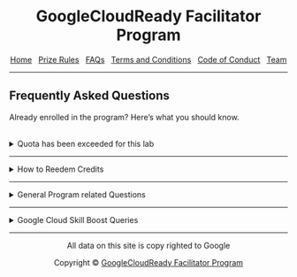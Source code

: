 <center>
    <h1>GoogleCloudReady Facilitator Program</h1>
    <a href="https://dot-space.github.io/GCRF-22/">Home</a>
    &nbsp;
    <a href="https://dot-space.github.io/GCRF-22/prize">Prize Rules</a>
    &nbsp;
    <a href="https://dot-space.github.io/GCRF-22/faqs">FAQs</a>
    &nbsp;
    <a href="https://dot-space.github.io/GCRF-22/tnc">Terms and Conditions</a>
    &nbsp;
    <a href="https://dot-space.github.io/GCRF-22/coc">Code of Conduct</a>
    &nbsp;
    <a href="https://dot-space.github.io/GCRF-22/team">Team</a>
</center>

---

## Frequently Asked Questions

Already enrolled in the program? Here’s what you should know.

<br>

<details>
    <summary>Quota has been exceeded for this lab</summary>

<br>

<p>
If you receive this error, it implies you have surpassed your quota for completing that lab.
Each free lab has a maximum of five attempts, while paid labs have an infinite quota.

You must request a lab reset from qwiklabs by sending an email to <a href="mailto:gcrfacilitator@qwiklabs.com">gcrfacilitator@qwiklabs.com</a> once you have used all five attempts.
You can restart the lab after it has been reset; in the meantime, proceed with the other laboratories.

Use the E-Mail Template that we have provided below. Replace fields with the information from your lab.

</p>
    
<p>
    
```
    Dear GCR Facilitators,

    I am facing "Quota has been exceeded for this lab" error for the following lab.

    Lab Code: <-- Your Lab Code -->
    Lab Name: <-- Your Lab Name -->

    My Program details are:

    Email ID: <-- Your Email ID -->

    Institute: Mukesh Patel School of Technology Management & Engineering, Shirpur

    Kindly help me through this.

    Regards
    <-- Your Name -->
```
        
</p>

</details>

---

<details>
    <summary>How to Reedem Credits</summary>

<br>

<video width="400" controls>
   <source src="video/instructions.mp4" type="video/mp4">
   Your browser does not support HTML video.
</video>

<p>
Video courtesy of <a href="https://www.youtube.com/channel/UCP7AcQRa7IZLUmkAtrcSzyQ/featured">Akshit from Google Cloud</a>.
<br>
Cick <a href="https://youtu.be/Qid_Z1251PI">here</a> if you are not able to view the video here.

</p>

</details>

---

<details>
    <summary>General Program related Questions</summary>
    
<br>

<b>What is the eligibility criteria for enrolling in the program?</b>

<p>

You need to meet these requirements if you want enrol in the program:
<br>

1. You need to have access to a working internet connection & a laptop with latest chrome browser.
   <br>
2. You need to be above 18 years of age and enrolled in an higher education institution in India.
   <br>
3. You need to be a student in the institutions selected by Google or must have been referred by any of the "Facilitators" that are part of the program.

</p>
<br>

<b>I did not receive an invitation email after applying through the Enrolment form. What should I do?</b>

<p>
Here's what youc an do:
<br>

1. Please wait for 24 hours after filling the form and you will surely receive your email.
   <br>
2. Check for the email under your <b>SPAM/JUNK/PROMOTIONS</b> folder.
   <br>
3. Just reach out to your Facilitators and they will help you get the instructions and enrol you in the program.

</p>
<br>

<b> I have completed the required quests and/or skill badges. When will I get my prizes?</b>

<p>
   If you have completed any of the milestones mentioned in the Prize Rules section and are eligible for prizes, then you will get them delivered to you within 2 months after the program is finished. (Provided that you have shared with us your correct contact information.)
</p>
<br>

<b> I have achieved all the milestones in the program. Will I get the goodies associated wiith each of them?</b>

<p>
   Please note that we will evlaute your progress at the end of the program and you will only get the goodies for the milestone that you achieve & not for the ones before that.
</p>
<br>

<b> Are students who participated in earlier iterations of 30 Days of Google Cloud program and/or GoogleCloudReady Facilitator program eligible for the program?</b>

<p>
   Note that any student who have already received schwags and the prizes in the earlier 30 Days of Google Cloud program and/or GoogleCloudReady Facilitator program are not eligible to get any prizes even if they complete any of the milestones.
</p>
<br>

<b> I have already completed the quests & the skill badges in the program, what should I do?</b>

<p>
   Please note that in order to get the prizes, you need to complete the quests and skill badges after your enrolment date. Any quests/skill badges completed before that won't be counted. If you want, you can make a new account on Google Cloud Skills Boost with a new email ID and enrol in the progam using that email ID instead.
</p>
<br>

<b>I need to make some changes to the my registration details in the enrolment form, but it's closed now? What should I do?</b>

<p>
   Note that we DO NOT allow changes to be made to the enrolment form once its closed. Though you can still reach out to your "Facilitators" and share the correct information with them. They can share that information with us and we can then decide to update the details or not based on the type of request.  
</p>
<br>

<b> Where will the schwags be delivered - to my address or to my college address?</b>

<p>
   Please note that you are required to submit your own residentials address where we can send the schwags once you win something. We will not be sending out your schwags to your institution unless absolutely required.
</p>
<br>

<b> Will students receive any certificate after completing any milestone in the program?</b>

<p>
   Note that as part of the program students will get digital badges from Google on their Google Cloud Skills Boost profile once they complete a quest or a skill badges. There are no separate certificates for the participating students.Though we will be sending a hard copy of a small "Thank you" card to all the students who wins a prize in the program
</p>
<br>

<b> The links are not working in my enrolment email. What should I do?</b>

<p>
   Sometimes due to how you have setup your email inbox, the links in the enrolment email might come out to be broken. Please do not worry about this. You can just copy and paste the hardcoded URLs in your browser added beside each link in the email and those should work too.
</p>
<br>

</details>

---

<details>
    <summary>Google Cloud Skill Boost Queries</summary>
    
<br>

<b> I am not able to get the Google Cloud Skills Boost credits pass after enrolling in the program, what to do?</b>

<p>
   You can try the following solutions:
   <br>
   <ul style="list-style-type:disc">
   <li>Here is a helpful video that will tell you how to get the credits pass.
   <li>If you have just completed the lab, then please wait for a few minutes and refresh your chrome browser tab a few times.
   <li>Start the lab again wait for 5 minutes and end the lab and then check again.
   <li>Reach out to your Facilitator and they will help you here.
   <li>Reach out to the Google Cloud Skills Boost Chat support via the home page. (You will need to click on the help button "?" alongside your profile icon on the top right corner when logged-in in order to access chat support)
   <li>Just drop an email to <a href="gcrfacilitator@qwiklabs.com">gcrfacilitator@qwiklabs.com</a>.
  
<br>

<b>I am stuck! I need help with Google Cloud Skills Boost, what should I do?</b>

<p>
   Here a few ways you can get unstuck:
   <br>

1. Always reach out to your Facilitators first. They are the subject matter experts here who are specifically trained by Google for this program and they will be able help you with most of your queries.
   <br>
2. Just reach out to the Google Cloud Skills Boost chat support or drop them an email at <a href="gcrfacilitator@qwiklabs.        com">gcrfacilitator@qwiklabs.com</a>.
   <br>

</p>

<b> How to find my Google Cloud Skills Boost Public Profile URL?</b>

<p>
   Find the instructions to get the link to your Google Cloud Skills Boost Public Profile <a href="here">here</a> or you can just follow the steps given below. Here's what it should look like - "https://www.cloudskillsboost.google/public_profiles/PROFILE_ID".
   <br>
1. Log-in to https://www.cloudskillsboost.google/.
   <br>
2. Once logged-in, then go to https://www.cloudskillsboost.google/profile/activity.
   <br>
3. Now click on the blue button "Make badge profile public" besides your account picture and then "Make Profile Public" if       there's a pop-up.
   <br>
4. Give some time for the page to load. Once it loads, you will be on your profile page. Now just share the browser URL below. (That's your profile URL)
   <br>
   TROUBLESHOOT: If in step 3, you did not see the button to make your profile public, then go to <a href="https://www.cloudskillsboost.google ">https://www.cloudskillsboost.google/focuses/2793?parent=catalog</a> and start the A Tour of Google Cloud Hands-on Labs" lab. (Spend at least 5 minutes) Once done, come back to <a href="https://www.cloudskillsboost.google/users/sign_in">https://www.cloudskillsboost.google/profile/activity and the button will be enabled now.</a>

</p>

<b>Why is my Google Cloud Skills Boost account blocked and how to get it unblocked?</b>

<p>
   If you try to use the resources which are not intended to be used in the lab the account will get blocked. See our official support article here to get more clarity on why this happened.

Here are a few examples which may lead to use resource out of the lab scope:

- Creating an extra VM instance than the set limit for maximum number of instances you can launch in the Cloud Console for the lab.
- Creating more number of nodes which are not intended to be created for the lab in the Cloud Console for the lab
- Specifying extra number of cores in the machine types with higher computing power.
- Running different commands which may lead to launch of extra resources other than the lab scope.

The above mentioned are few examples which can get your account blocked, if you are doing anything similar, mentioned in the above examples your account can get blocked as a result of those actions as well." Please reach out to gcrfacilitator@qwiklabs.com to get it unblocked.

</p>

<br>

<b> Why does my Google Cloud Skills Boost page shows a red banner with "Quota Expired"?</b>

<p>
   As part of the credits pass, you have 5 attempts for each lab in the program. If you a try a lab more than 5 times, then your quota gets expired. To rest your quita, please reach out to <a href="gcrfacilitator@qwiklabs.com">gcrfacilitator@qwiklabs.com</a>.
</p>

<br>

<b> I have followed the steps in the email to get the credits pass, still I have not received it, what should I do?</b>

<p>
   Please repeat the steps again but this time in an incognito window and do remember to keep in mind the instructions given in the Google Cloud Skills Boost related FAQs above and you will surely get your credits. <a href ="Here is a video">Here is a video</a> that will help you get the pass..
</p>

<br>

<b> How to take a lab on Google Cloud Skills Boost?</b>

<p>
   Just see the video tutorial here to get started -  <a href="https://www.youtube.com/watch?v=cyp7soKLOYI">https://www.youtube.com/watch?v=cyp7soKLOYI</a>
</p>
<br>

<b>What is a Quest?</b>

<p>
   A quest is a learning path that contains a number of hands-on labs. Complete a quest to earn a badge. Google Cloud Skills Boost Quests are learning paths that consist of a collection of labs organized by technologies, specific cloud services, and practical use cases. Quests range from introductory to advanced level.
</p>
<br>

<b> What is the difference between a Google Cloud Skills Boost Quest & a Google Cloud Skill Badge?</b>

<p>
   A Google Cloud Skills Boost quest is basically a group of labs using which you can learn and practice the concepts of Google Cloud on GCP. Whereas a Skill Badge for that quest, will help you test the skills that you have learned through a challenge lab. You can find more differences <a href="here">here</a>.
</p>
<br>

<b> How can I update my profile picture in Google Cloud Skills Boost?</b>

<p>
   Just follow the instrsuctions given  <a href="here">here</a>.
</p>
<br>

<b> How to share badges on Social media?</b>

<p>
   1. Make your profile public.
   <br>
   2. Right-click View Public Profile and select copy link address.
   <br>
   3. Create links on your social media pages or resume.
   <br> 
   Tip: On LinkedIn, add your badge as a certification.
</p>
<br>
<b> How to check if I had successfully completed my last lab?</b>
<p>
   Please check lab completions on the profile activity page of your Google Cloud Skills Boost account. You may refer to the <a href="https://www.cloudskillsboost.google/profile/activity ">https://www.cloudskillsboost.google/profile/activity page</a>.
</p>

<b> I accidently deleted my Google Cloud Skills Boost Public profile and now the URL of the profile is changed. How should I udpate my details?</b>

<p>
   Please note that once the enrolment form is closed, you won't be able to update your new profile URL. But you can still try and share your updated URL with your facilitators and ask them to share it with us and we can then decide to update the details or not based on the type of request.
</p>

</details>

---

<footer>

<center>

<p> All data on this site is copy righted to Google</p>
Copyright ©️ <a href="bit.ly/crf-site">GoogleCloudReady Facilitator Program</a>

</center>

</footer>
